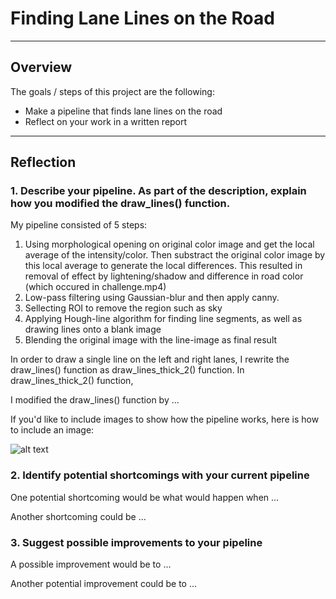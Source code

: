 # **Finding Lane Lines on the Road** 


---

## Overview

The goals / steps of this project are the following:
* Make a pipeline that finds lane lines on the road
* Reflect on your work in a written report


[//]: # (Image References)

[image1]: ./examples/grayscale.jpg "Grayscale"

---

## Reflection

### 1. Describe your pipeline. As part of the description, explain how you modified the draw_lines() function.

My pipeline consisted of 5 steps:
1. Using morphological opening on original color image and get the local average of the intensity/color. Then substract the original color image by this local average to generate the local differences. This resulted in removal of effect by lightening/shadow and difference in road color (which occured in challenge.mp4)
2. Low-pass filtering using Gaussian-blur and then apply canny.
3. Sellecting ROI to remove the region such as sky
4. Applying Hough-line algorithm for finding line segments, as well as drawing lines onto a blank image 
5. Blending the original image with the line-image as final result



In order to draw a single line on the left and right lanes, I rewrite the draw_lines() function as draw_lines_thick_2() function. In draw_lines_thick_2() function, 

I modified the draw_lines() function by ...

If you'd like to include images to show how the pipeline works, here is how to include an image: 

![alt text][image1]


### 2. Identify potential shortcomings with your current pipeline


One potential shortcoming would be what would happen when ... 

Another shortcoming could be ...


### 3. Suggest possible improvements to your pipeline

A possible improvement would be to ...

Another potential improvement could be to ...
